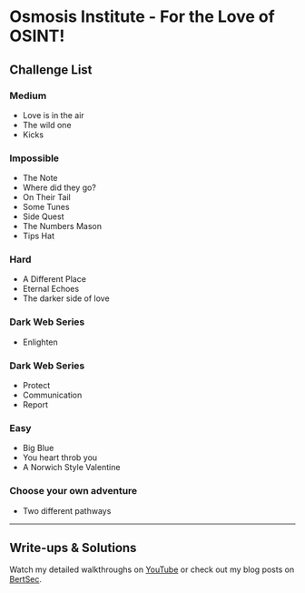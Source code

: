 # Osmosis Institute - For the Love of OSINT!

## Challenge List

### Medium
- Love is in the air
- The wild one
- Kicks

### Impossible
- The Note
- Where did they go?
- On Their Tail
- Some Tunes
- Side Quest
- The Numbers Mason
- Tips Hat

### Hard
- A Different Place
- Eternal Echoes
- The darker side of love

### Dark Web Series 
- Enlighten

### Dark Web Series
- Protect
- Communication
- Report

### Easy
- Big Blue
- You heart throb you
- A Norwich Style Valentine

### Choose your own adventure
- Two different pathways

---
## Write-ups & Solutions
Watch my detailed walkthroughs on [YouTube](https://www.youtube.com/@BertSec)
or check out my blog posts on [BertSec](https://bertsec.com).
